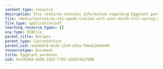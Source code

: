```yaml
---
content_type: resource
description: This resource contains information regarding Eggplant parmesan.
file: /media/courses/es-s41-speak-italian-with-your-mouth-full-spring-2012/5ce3bd84eb9b15b3f705e16853b2fd88_MITES_S41S12_recipe_6a.pdf
file_type: application/pdf
learning_resource_types: []
ocw_type: OCWFile
parent_title: Recipes
parent_type: CourseSection
parent_uid: aa2443c8-8a36-13c0-d31a-fda4e1664e48
resourcetype: Document
title: Eggplant parmesan
uid: 5ce3bd84-eb9b-15b3-f705-e16853b2fd88
---
```

